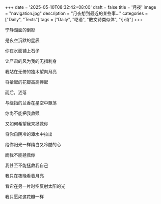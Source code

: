 +++
date = '2025-05-10T08:32:42+08:00'
draft = false
title = '月夜'
image = "navigation.jpg"
description = "月夜想到最近的某些事..."
categories = ["Daily", "Texts"]
tags = ["Daily", "呓语", "散文诗类似体", "小诗"]
+++

<div style="font-family: NSimSun, 'Lato',var(--font-songti), var(--sys-font-family), var(--zh-font-family), sans-serif">

宁静湖面的倒影

是夜空沉默的星辰

你在水面铺上石子

让严肃的风为我的无措刺身


我站在无倚的独木望向月亮

将拾起的花瓣高高捧起

而后，洒落

与绕指的兰香在星空中飘荡


你尚不能把我救赎

又如何希望我来拯救你

将你自阴冷的潭水中拉出

给你阳光一样纯白又冷酷的心


而我不能拯救你

我甚至不能拯救我自己

我只在夜晚看着月亮

看它在另一片时空反射太阳的光

我只愿如这花瓣一样

</div>